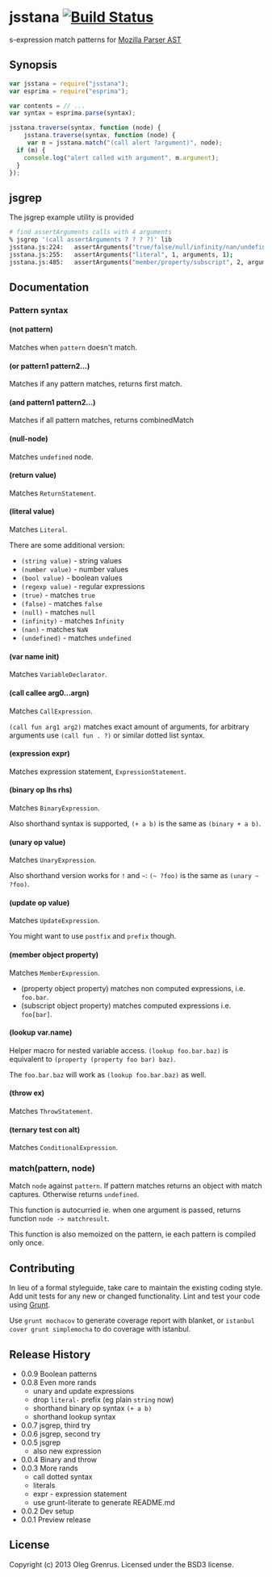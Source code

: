 # jsstana [![Build Status](https://secure.travis-ci.org/phadej/jsstana.png?branch=master)](http://travis-ci.org/phadej/jsstana)

s-expression match patterns for [Mozilla Parser AST](https://developer.mozilla.org/en-US/docs/SpiderMonkey/Parser_API)

## Synopsis

```javascript
var jsstana = require("jsstana");
var esprima = require("esprima");

var contents = // ...
var syntax = esprima.parse(syntax);

jsstana.traverse(syntax, function (node) {
    jsstana.traverse(syntax, function (node) {
     var m = jsstana.match("(call alert ?argument)", node);
  if (m) {
    console.log("alert called with argument", m.argument);
  }
});
```

## jsgrep

The jsgrep example utility is provided

```bash
# find assertArguments calls with 4 arguments
% jsgrep '(call assertArguments ? ? ? ?)' lib
jsstana.js:224:   assertArguments("true/false/null/infinity/nan/undefined", 0, arguments, 1);
jsstana.js:255:   assertArguments("literal", 1, arguments, 1);
jsstana.js:485:   assertArguments("member/property/subscript", 2, arguments, 1);
```

## Documentation

### Pattern syntax

#### (not pattern)

Matches when `pattern` doesn't match.

#### (or pattern1 pattern2...)

Matches if any pattern matches, returns first match.

#### (and pattern1 pattern2...)

Matches if all pattern matches, returns combinedMatch

#### (null-node)

Matches `undefined` node.

#### (return value)

Matches `ReturnStatement`.

#### (literal value)

Matches `Literal`.

There are some additional version:
- `(string value)` - string values
- `(number value)` - number values
- `(bool value)` - boolean values
- `(regexp value)` - regular expressions
- `(true)` - matches `true`
- `(false)` - matches `false`
- `(null)` - matches `null`
- `(infinity)` - matches `Infinity`
- `(nan)` - matches `NaN`
- `(undefined)` - matches `undefined`

#### (var name init)

Matches `VariableDeclarator`.

#### (call callee arg0...argn)

Matches `CallExpression`.

`(call fun arg1 arg2)` matches exact amount of arguments,
for arbitrary arguments use
`(call fun . ?)` or similar dotted list syntax.

#### (expression expr)

Matches expression statement, `ExpressionStatement`.

#### (binary op lhs rhs)

Matches `BinaryExpression`.

Also shorthand syntax is supported, `(+ a b)` is the same as `(binary + a b)`.

#### (unary op value)

Matches `UnaryExpression`.

Also shorthand version works for `!` and `~`: `(~ ?foo)` is the same as `(unary ~ ?foo)`.

#### (update op value)

Matches `UpdateExpression`.

You might want to use `postfix` and `prefix` though.

#### (member object property)

Matches `MemberExpression`.

- (property object property) matches non computed expressions, i.e. `foo.bar`.
- (subscript object property) matches computed expressions i.e. `foo[bar]`.

#### (lookup var.name)

Helper macro for nested variable access.
`(lookup foo.bar.baz)` is equivalent to `(property (property foo bar) baz)`.

The `foo.bar.baz` will work as `(lookup foo.bar.baz)` as well.

#### (throw ex)

Matches `ThrowStatement`.

#### (ternary test con alt)

Matches `ConditionalExpression`.

### match(pattern, node)

Match `node` against `pattern`.
If pattern matches returns an object with match captures.
Otherwise returns `undefined`.

This function is autocurried ie. when one argument is passed, returns function `node -> matchresult`.

This function is also memoized on the pattern, ie each pattern is compiled only once.

## Contributing

In lieu of a formal styleguide, take care to maintain the existing coding style.
Add unit tests for any new or changed functionality.
Lint and test your code using [Grunt](http://gruntjs.com/).

Use `grunt mochacov` to generate coverage report with blanket,
or `istanbul cover grunt simplemocha` to do coverage with istanbul.

## Release History

- 0.0.9 Boolean patterns
- 0.0.8 Even more rands
  - unary and update expressions
  - drop `literal-` prefix (eg plain `string` now)
  - shorthand binary op syntax `(+ a b)`
  - shorthand lookup syntax
- 0.0.7 jsgrep, third try
- 0.0.6 jsgrep, second try
- 0.0.5 jsgrep
  - also new expression
- 0.0.4 Binary and throw
- 0.0.3 More rands
  - call dotted syntax
  - literals
  - expr - expression statement
  - use grunt-literate to generate README.md
- 0.0.2 Dev setup
- 0.0.1 Preview release

## License

Copyright (c) 2013 Oleg Grenrus.
Licensed under the BSD3 license.

